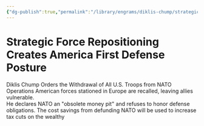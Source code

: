 ```yaml
---
{"dg-publish":true,"permalink":"/library/engrams/diklis-chump/strategic-force-repositioning-creates-america-first-defense-posture/","tags":["DC/Global-Destruction","DC/AS3"]}
---
```


# Strategic Force Repositioning Creates America First Defense Posture
Diklis Chump Orders the Withdrawal of All U.S. Troops from NATO Operations
American forces stationed in Europe are recalled, leaving allies vulnerable.  
He declares NATO an "obsolete money pit" and refuses to honor defense obligations.
The cost savings from defunding NATO will be used to increase tax cuts on the wealthy
